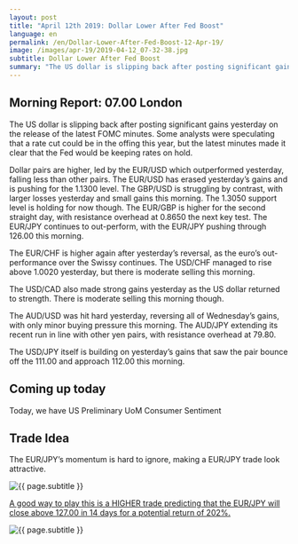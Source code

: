 ```yaml
---
layout: post
title: "April 12th 2019: Dollar Lower After Fed Boost"
language: en
permalink: /en/Dollar-Lower-After-Fed-Boost-12-Apr-19/
image: /images/apr-19/2019-04-12_07-32-38.jpg
subtitle: Dollar Lower After Fed Boost
summary: "The US dollar is slipping back after posting significant gains yesterday on the release of the latest FOMC minutes. Some analysts were speculating that a rate cut could be in the offing this year, but the latest minutes made it clear that the Fed would be keeping rates on hold"
---
```

## Morning Report: 07.00 London

The US dollar is slipping back after posting significant gains yesterday on the release of the latest FOMC minutes. Some analysts were speculating that a rate cut could be in the offing this year, but the latest minutes made it clear that the Fed would be keeping rates on hold. 

Dollar pairs are higher, led by the EUR/USD which outperformed yesterday, falling less than other pairs. The EUR/USD has erased yesterday’s gains and is pushing for the 1.1300 level. The GBP/USD is struggling by contrast, with larger losses yesterday and small gains this morning. The 1.3050 support level is holding for now though. The EUR/GBP is higher for the second straight day, with resistance overhead at 0.8650 the next key test. The EUR/JPY continues to out-perform, with the EUR/JPY pushing through 126.00 this morning. 

The EUR/CHF is higher again after yesterday’s reversal, as the euro’s out-performance over the Swissy continues. The USD/CHF managed to rise above 1.0020 yesterday, but there is moderate selling this morning. 

The USD/CAD also made strong gains yesterday as the US dollar returned to strength. There is moderate selling this morning though. 

The AUD/USD was hit hard yesterday, reversing all of Wednesday’s gains, with only minor buying pressure this morning. The AUD/JPY extending its recent run in line with other yen pairs, with resistance overhead at 79.80. 

The USD/JPY itself is building on yesterday’s gains that saw the pair bounce off the 111.00 and approach 112.00 this morning. 

## Coming up today	
 
Today, we have US Preliminary UoM Consumer Sentiment 

## Trade Idea

The EUR/JPY’s momentum is hard to ignore, making a EUR/JPY trade look attractive.

<img class="post-image" src="{{ site.url }}/images/apr-19/2019-04-12_07-32-38.jpg" alt="{{ page.subtitle }}" title="{{ page.subtitle }}">

<a href="%LINK%%?currency=GBP&market=forex&underlying=frxEURJPY&formname=higherlower&duration_amount=14&duration_units=d&amount=10&amount_type=stake&expiry_type=duration&barrier=127.00" target="_blank" rel="noopener noreferrer nofollow">A good way to play this is a HIGHER trade predicting that the EUR/JPY will close above 127.00 in 14 days for a potential return of 202%.</a>

<img class="post-image" src="{{ site.url }}/images/apr-19/2019-04-12_07-39-27.jpg" alt="{{ page.subtitle }}" title="{{ page.subtitle }}">